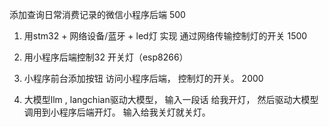 添加查询日常消费记录的微信小程序后端   500


1. 用stm32 + 网络设备/蓝牙 + led灯 实现  通过网络传输控制灯的开关    1500
2. 用小程序后端控制32 开关灯（esp8266）

3. 小程序前台添加按钮 访问小程序后端， 控制灯的开关。  2000
4. 大模型llm , langchian驱动大模型， 输入一段话 给我开灯， 然后驱动大模型调用到小程序后端开灯。 输入给我关灯就关灯。 
 